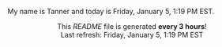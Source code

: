 My name is Tanner and today is Friday, January 5, 1:19 PM EST.

<p align="center">This <i>README</i> file is generated <b>every 3 hours</b>!</br>Last refresh: Friday, January 5, 1:19 PM EST<br /></p>
